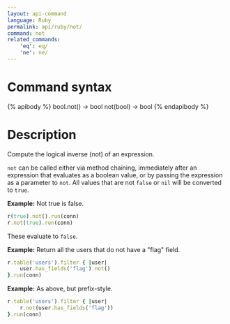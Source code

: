 ```yaml
---
layout: api-command
language: Ruby
permalink: api/ruby/not/
command: not
related_commands:
    'eq': eq/
    'ne': ne/
---
```


# Command syntax #

{% apibody %}
bool.not() &rarr; bool
not(bool) &rarr; bool
{% endapibody %}

# Description #

Compute the logical inverse (not) of an expression.

`not` can be called either via method chaining, immediately after an expression that evaluates as a boolean value, or by passing the expression as a parameter to `not`.  All values that are not `false` or `nil` will be converted to `true`.

__Example:__ Not true is false.

```ruby
r(true).not().run(conn)
r.not(true).run(conn)
```

These evaluate to `false`.

__Example:__ Return all the users that do not have a "flag" field.

```ruby
r.table('users').filter { |user|
    user.has_fields('flag').not()
}.run(conn)
```

__Example:__ As above, but prefix-style.

```ruby
r.table('users').filter { |user|
    r.not(user.has_fields('flag'))
}.run(conn)
```
